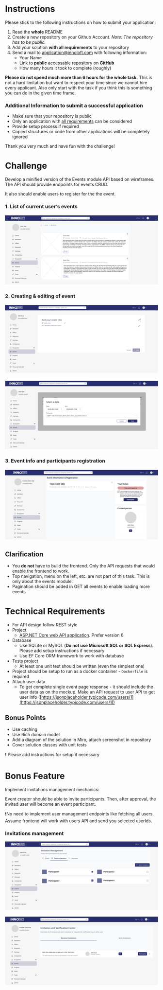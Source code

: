 # Instructions

Please stick to the following instructions on how to submit your application:

1. Read the **whole** README
2. Create a new repository on your Github Account. *Note: The repository has to be public.*
3. Add your solution **with all requirements** to your repository
4. Send a mail to [application@innoloft.com](mailto:application@innoloft.com) with following information:
   - Your Name
   - Link to **public** accessable repository on **GitHub**
   - How many hours it took to complete (roughly)

**Please do not spend much more than 6 hours for the whole task.** This is not a hard limitation but want to respect your time since we cannot hire every applicant. Also only start with the task if you think this is something you can do in the given time frame.

### Additional Information to submit a successful application

- Make sure that your repository is public
- Only an application with [all requirements](https://github.com/innoloft/Backend-Application#technical-requirements) can be considered
- Provide setup process if required
- Copied structures or code from other applications will be completely ignored

Thank you very much and have fun with the challenge!

# Challenge

Develop a minified version of the Events module API based on wireframes. The API should provide endpoints for events CRUD.

It also should enable users to register for the the event.

### 1. List of current user’s events

![Event Listing](<assets/image_6.png>)

### 2. Creating & editing of event

![Event Creation](<assets/image_1.png>)

![Event Creation - Date Picking](<assets/image_2.png>)

### 3. Event info and participants registration

![Event Information](<assets/image_3.png>)

## Clarification

- You **do not** have to build the frontend. Only the API requests that would enable the frontend to work.
- Top navigation, menu on the left, etc. are not part of this task. This is only about the events module.
- Pagination should be added in GET all events to enable loading more events

# Technical Requirements

- For API design follow REST style
- Project
  - [ASP.NET Core web API application](https://docs.microsoft.com/en-us/aspnet/core/tutorials/first-web-api?view=aspnetcore-3.1&tabs=visual-studio). Prefer version 6.
- Database
  - Use SQLite or MySQL (**Do not use Microsoft SQL or SQL Express**). Please add setup instructions if necessary
  - Use EF Core ORM framework to work with database
- Tests project
  - At least one unit test should be written (even the simplest one)
- Project should be setup to run as a docker container - `Dockerfile` is required
- Attach user data
  - To get complete single event page response - it should include the user data as on the mockup. Make an API request to user API to get user info ([https://jsonplaceholder.typicode.com/users/1](https://jsonplaceholder.typicode.com/users/1))

## Bonus Points

- Use caching
- Use Rich domain model
- Add a diagram of the solution in Miro, attach screenshot in repository
- Cover solution classes with unit tests

❗ Please add instructions for setup if necessary

# Bonus Feature

Implement invitations management mechanics:

Event creator should be able to invite participants. Then, after approval, the invited user will become an event participant.

❗No need to implement user management endpoints like fetching all users. Assume frontend will work with users API and send you selected userIds.

### Invitations management

![Invitation Listing](<assets/image_4.png>)

![Received Invitation](<assets/image_5.png>)
